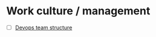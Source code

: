 # Work culture / management

* [ ] [Devops team structure](https://blog.matthewskelton.net/2013/10/22/what-team-structure-is-right-for-devops-to-flourish/)
